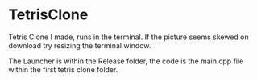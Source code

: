 # TetrisClone
Tetris Clone I made, runs in the terminal.  If the picture seems skewed on download try resizing the terminal window.

The Launcher is within the Release folder,  the code is the main.cpp file within the first tetris clone folder.
